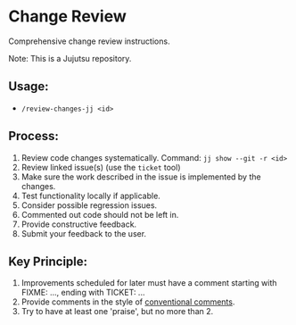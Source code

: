 # Change Review

Comprehensive change review instructions. 

Note: This is a Jujutsu repository.

## Usage:
- `/review-changes-jj <id>`

## Process:
1. Review code changes systematically.
   Command: `jj show --git -r <id>`
2. Review linked issue(s) (use the `ticket` tool)
3. Make sure the work described in the issue is implemented by the changes.
3. Test functionality locally if applicable.
4. Consider possible regression issues.
5. Commented out code should not be left in.
6. Provide constructive feedback.
7. Submit your feedback to the user.

## Key Principle:
1. Improvements scheduled for later must have a comment starting with FIXME:
   ..., ending with TICKET: ...
2. Provide comments in the style of [conventional comments](https://conventionalcomments.org/).
3. Try to have at least one 'praise', but no more than 2.
